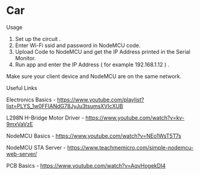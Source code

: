 # Car

Usage 

1. Set up the circuit .
2. Enter Wi-Fi ssid and password in NodeMCU code.
3. Upload Code to NodeMCU and get the IP Address printed in the Serial Monitor.
4. Run app and enter the IP Address ( for example 192.168.1.12 ) .
 
Make sure your client device and NodeMCU are on the same network. 

Useful Links 

Electronics Basics -
https://www.youtube.com/playlist?list=PLYS_1w0FFIANdG78JyJu3tsumsXVIcXUB

L298N H-Bridge Motor Driver -
https://www.youtube.com/watch?v=kv-9mxVaVzE

NodeMCU Basics -
https://www.youtube.com/watch?v=NEo1WsT5T7s

NodeMCU STA Server - 
https://www.teachmemicro.com/simple-nodemcu-web-server/

PCB Basics -
https://www.youtube.com/watch?v=AqvHogekDI4
